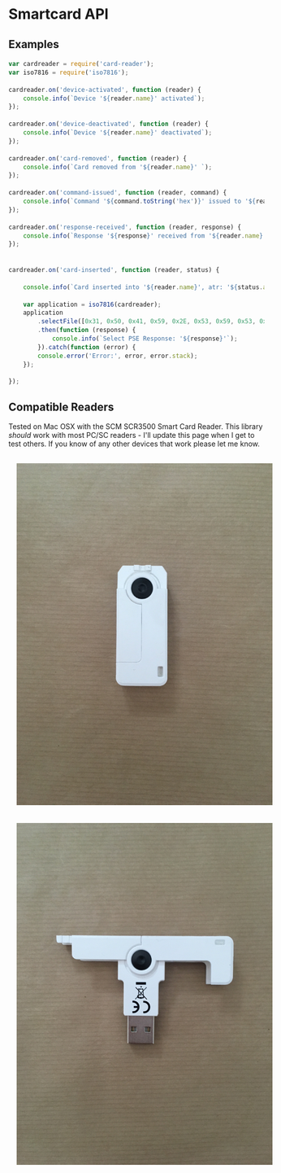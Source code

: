 # Smartcard API


## Examples

```javascript
var cardreader = require('card-reader');
var iso7816 = require('iso7816');

cardreader.on('device-activated', function (reader) {
    console.info(`Device '${reader.name}' activated`);
});

cardreader.on('device-deactivated', function (reader) {
    console.info(`Device '${reader.name}' deactivated`);
});

cardreader.on('card-removed', function (reader) {
    console.info(`Card removed from '${reader.name}' `);
});

cardreader.on('command-issued', function (reader, command) {
    console.info(`Command '${command.toString('hex')}' issued to '${reader.name}' `);
});

cardreader.on('response-received', function (reader, response) {
    console.info(`Response '${response}' received from '${reader.name}' `);
});


cardreader.on('card-inserted', function (reader, status) {

    console.info(`Card inserted into '${reader.name}', atr: '${status.atr.toString('hex')}'`);

    var application = iso7816(cardreader);
    application
        .selectFile([0x31, 0x50, 0x41, 0x59, 0x2E, 0x53, 0x59, 0x53, 0x2E, 0x44, 0x44, 0x46, 0x30, 0x31])
        .then(function (response) {
            console.info(`Select PSE Response: '${response}'`);
        }).catch(function (error) {
        console.error('Error:', error, error.stack);
    });

});


```


## Compatible Readers

Tested on Mac OSX with the SCM SCR3500 Smart Card Reader. 
This library *should* work with most PC/SC readers - I'll update this page when I get to test others.
If you know of any other devices that work please let me know.
 

<div align="center">
   <img src="docs/scr3500-collapsed.JPG" width=600 style="margin:1rem;" />
</div>

<div align="center">
   <img src="docs/scr3500-expanded.JPG" width=600 style="margin:1rem;" />
</div>
